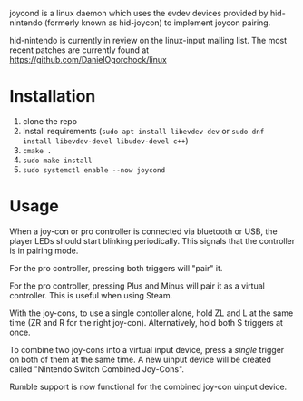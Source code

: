 joycond is a linux daemon which uses the evdev devices provided by hid-nintendo (formerly known as hid-joycon) to implement joycon pairing.

hid-nintendo is currently in review on the linux-input mailing list. The most recent patches are currently found at https://github.com/DanielOgorchock/linux

# Installation
1. clone the repo
2. Install requirements (`sudo apt install libevdev-dev` or `sudo dnf install libevdev-devel libudev-devel c++`)
3. `cmake .`
4. `sudo make install`
5. `sudo systemctl enable --now joycond`

# Usage
When a joy-con or pro controller is connected via bluetooth or USB, the player LEDs should start blinking periodically. This signals that the controller is in pairing mode.

For the pro controller, pressing both triggers will "pair" it.

For the pro controller, pressing Plus and Minus will pair it as a virtual controller.
This is useful when using Steam.

With the joy-cons, to use a single contoller alone, hold ZL and L at the same time (ZR and R for the right joy-con). Alternatively, hold both S triggers at once.

To combine two joy-cons into a virtual input device, press a *single* trigger on both of them at the same time. A new uinput device will be created called "Nintendo Switch Combined Joy-Cons".

Rumble support is now functional for the combined joy-con uinput device.
